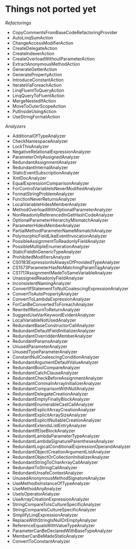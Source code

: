 ﻿Things not ported yet
=====================

*Refactorings*

* CopyCommentsFromBaseCodeRefactoringProvider
* AutoLinqSumAction
* ChangeAccessModifierAction
* CreateDelegateAction
* CreateIndexerAction
* CreateOverloadWithoutParameterAction
* ExtractAnonymousMethodAction
* GenerateGetterAction
* GeneratePropertyAction
* IntroduceConstantAction
* IterateViaForeachAction
* LinqFluentToQueryAction
* LinqQueryToFluentAction
* MergeNestedIfAction
* MoveToOuterScopeAction
* PutInsideUsingAction
* UseStringFormatAction

*Analyzers*

* AdditionalOfTypeAnalyzer
* CheckNamespaceAnalyzer
* LockThisAnalyzer
* NegativeRelationalExpressionAnalyzer
* ParameterOnlyAssignedAnalyzer
* RedundantAssignmentAnalyzer
* RedundantInternalAnalyzer
* StaticEventSubscriptionAnalyzer
* XmlDocAnalyzer
* EqualExpressionComparisonAnalyzer
* ForControlVariableIsNeverModifiedAnalyzer
* FormatStringProblemAnalyzer
* FunctionNeverReturnsAnalyzer
* LocalVariableHidesMemberAnalyzer
* MethodOverloadWithOptionalParameterAnalyzer
* NonReadonlyReferencedInGetHashCodeAnalyzer
* OptionalParameterHierarchyMismatchAnalyzer
* ParameterHidesMemberAnalyzer
* PartialMethodParameterNameMismatchAnalyzer
* PolymorphicFieldLikeEventInvocationAnalyzer
* PossibleAssignmentToReadonlyFieldAnalyzer
* PossibleMultipleEnumerationAnalyzer
* StaticFieldInGenericTypeAnalyzer
* ProhibitedModifiersAnalyzer
* CS0183ExpressionIsAlwaysOfProvidedTypeAnalyzer
* CS1573ParameterHasNoMatchingParamTagAnalyzer
* CS1717AssignmentMadeToSameVariableAnalyzer
* UnassignedReadonlyFieldAnalyzer
* InconsistentNamingAnalyzer
* ConvertIfStatementToNullCoalescingExpressionAnalyzer
* ConvertToAutoPropertyAnalyzer
* ConvertToLambdaExpressionAnalyzer
* ForCanBeConvertedToForeachAnalyzer
* RewriteIfReturnToReturnAnalyzer
* SuggestUseVarKeywordEvidentAnalyzer
* LocalVariableNotUsedAnalyzer
* RedundantBaseConstructorCallAnalyzer
* RedundantDefaultFieldInitializerAnalyzer
* RedundantOverriddenMemberAnalyzer
* RedundantParamsAnalyzer
* UnusedParameterAnalyzer
* UnusedTypeParameterAnalyzer
* ConstantNullCoalescingConditionAnalyzer
* RedundantArgumentDefaultValueAnalyzer
* RedundantBoolCompareAnalyzer
* RedundantCatchClauseAnalyzer
* RedundantCheckBeforeAssignmentAnalyzer
* RedundantCommaInArrayInitializerAnalyzer
* RedundantComparisonWithNullAnalyzer
* RedundantDelegateCreationAnalyzer
* RedundantEmptyFinallyBlockAnalyzer
* RedundantEnumerableCastCallAnalyzer
* RedundantExplicitArrayCreationAnalyzer
* RedundantExplicitArraySizeAnalyzer
* RedundantExplicitNullableCreationAnalyzer
* RedundantExtendsListEntryAnalyzer
* RedundantIfElseBlockAnalyzer
* RedundantLambdaParameterTypeAnalyzer
* RedundantLambdaSignatureParenthesesAnalyzer
* RedundantLogicalConditionalExpressionOperandAnalyzer
* RedundantObjectCreationArgumentListAnalyzer
* RedundantObjectOrCollectionInitializerAnalyzer
* RedundantStringToCharArrayCallAnalyzer
* RedundantToStringCallAnalyzer
* RedundantUnsafeContextAnalyzer
* UnusedAnonymousMethodSignatureAnalyzer
* UseMethodIsInstanceOfTypeAnalyzer
* UseMethodAnyAnalyzer
* UseIsOperatorAnalyzer
* UseArrayCreationExpressionAnalyzer
* StringCompareToIsCultureSpecificAnalyzer
* StringCompareIsCultureSpecificAnalyzer
* SimplifyLinqExpressionAnalyzer
* ReplaceWithStringIsNullOrEmptyAnalyzer
* ReferenceEqualsWithValueTypeAnalyzer
* ParameterCanBeDeclaredWithBaseTypeAnalyzer
* MemberCanBeMadeStaticAnalyzer
* ConvertToConstantAnalyzer

